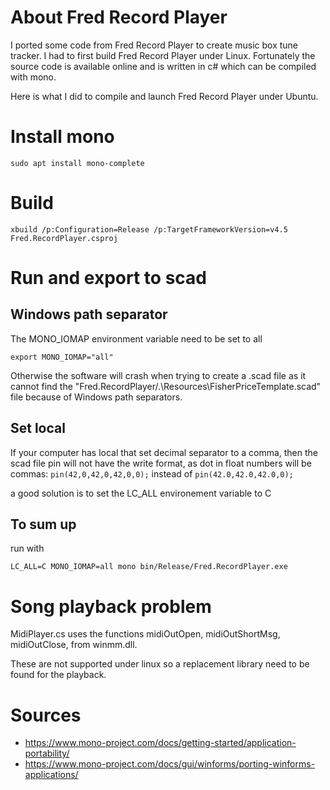 # About Fred Record Player

I ported some code from Fred Record Player to create music box tune tracker.
I had to first build Fred Record Player under Linux. Fortunately the source code is
available online and is written in c# which can be compiled with mono.

Here is what I did to compile and launch Fred Record Player under Ubuntu.

# Install mono

```
sudo apt install mono-complete
```

# Build

 ```
xbuild /p:Configuration=Release /p:TargetFrameworkVersion=v4.5 Fred.RecordPlayer.csproj
```

# Run and export to scad

## Windows path separator

The MONO_IOMAP environment variable need to be set to all

```
export MONO_IOMAP="all"
```

Otherwise the software will crash when trying to create a .scad file as it cannot find the "Fred.RecordPlayer/.\Resources\FisherPriceTemplate.scad" file because of Windows path separators.

## Set local

If your computer has local that set decimal separator to a comma, then the scad file pin will not have the write format, as dot in float numbers will be commas: `pin(42,0,42,0,42,0,0);` instead of `pin(42.0,42.0,42.0,0);`

a good solution is to set the LC_ALL environement variable to C 

## To sum up

run with

```
LC_ALL=C MONO_IOMAP=all mono bin/Release/Fred.RecordPlayer.exe
```

# Song playback problem

MidiPlayer.cs uses the functions midiOutOpen, midiOutShortMsg, midiOutClose, from winmm.dll.

These are not supported under linux so a replacement library need to be found for the playback.

# Sources

* https://www.mono-project.com/docs/getting-started/application-portability/
* https://www.mono-project.com/docs/gui/winforms/porting-winforms-applications/

